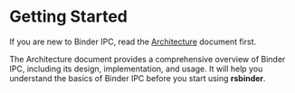 # Getting Started
If you are new to Binder IPC,
read the [Architecture](./architecture.md) document first.

The Architecture document provides a comprehensive overview of Binder IPC, including its design, implementation, and usage. It will help you understand the basics of Binder IPC before you start using **rsbinder**.
